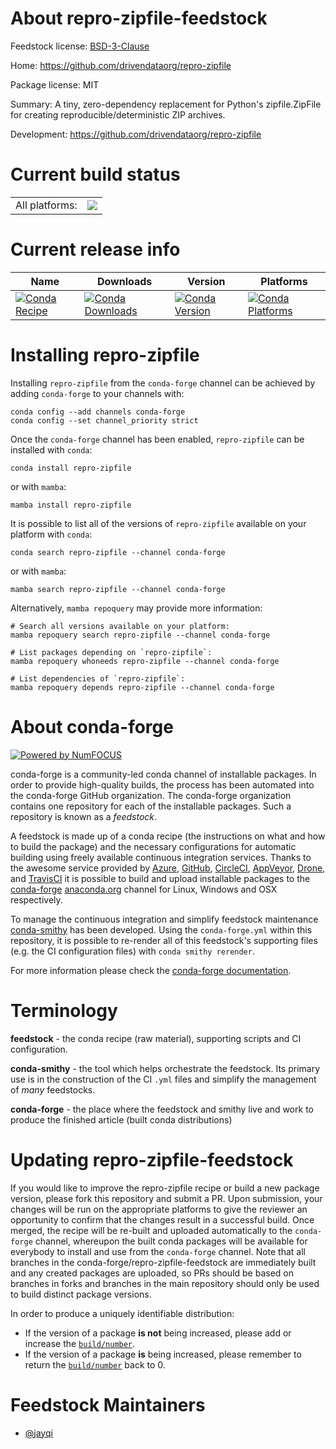 About repro-zipfile-feedstock
=============================

Feedstock license: [BSD-3-Clause](https://github.com/conda-forge/repro-zipfile-feedstock/blob/main/LICENSE.txt)

Home: https://github.com/drivendataorg/repro-zipfile

Package license: MIT

Summary: A tiny, zero-dependency replacement for Python's zipfile.ZipFile for creating reproducible/deterministic ZIP archives.

Development: https://github.com/drivendataorg/repro-zipfile

Current build status
====================


<table><tr><td>All platforms:</td>
    <td>
      <a href="https://dev.azure.com/conda-forge/feedstock-builds/_build/latest?definitionId=21114&branchName=main">
        <img src="https://dev.azure.com/conda-forge/feedstock-builds/_apis/build/status/repro-zipfile-feedstock?branchName=main">
      </a>
    </td>
  </tr>
</table>

Current release info
====================

| Name | Downloads | Version | Platforms |
| --- | --- | --- | --- |
| [![Conda Recipe](https://img.shields.io/badge/recipe-repro--zipfile-green.svg)](https://anaconda.org/conda-forge/repro-zipfile) | [![Conda Downloads](https://img.shields.io/conda/dn/conda-forge/repro-zipfile.svg)](https://anaconda.org/conda-forge/repro-zipfile) | [![Conda Version](https://img.shields.io/conda/vn/conda-forge/repro-zipfile.svg)](https://anaconda.org/conda-forge/repro-zipfile) | [![Conda Platforms](https://img.shields.io/conda/pn/conda-forge/repro-zipfile.svg)](https://anaconda.org/conda-forge/repro-zipfile) |

Installing repro-zipfile
========================

Installing `repro-zipfile` from the `conda-forge` channel can be achieved by adding `conda-forge` to your channels with:

```
conda config --add channels conda-forge
conda config --set channel_priority strict
```

Once the `conda-forge` channel has been enabled, `repro-zipfile` can be installed with `conda`:

```
conda install repro-zipfile
```

or with `mamba`:

```
mamba install repro-zipfile
```

It is possible to list all of the versions of `repro-zipfile` available on your platform with `conda`:

```
conda search repro-zipfile --channel conda-forge
```

or with `mamba`:

```
mamba search repro-zipfile --channel conda-forge
```

Alternatively, `mamba repoquery` may provide more information:

```
# Search all versions available on your platform:
mamba repoquery search repro-zipfile --channel conda-forge

# List packages depending on `repro-zipfile`:
mamba repoquery whoneeds repro-zipfile --channel conda-forge

# List dependencies of `repro-zipfile`:
mamba repoquery depends repro-zipfile --channel conda-forge
```


About conda-forge
=================

[![Powered by
NumFOCUS](https://img.shields.io/badge/powered%20by-NumFOCUS-orange.svg?style=flat&colorA=E1523D&colorB=007D8A)](https://numfocus.org)

conda-forge is a community-led conda channel of installable packages.
In order to provide high-quality builds, the process has been automated into the
conda-forge GitHub organization. The conda-forge organization contains one repository
for each of the installable packages. Such a repository is known as a *feedstock*.

A feedstock is made up of a conda recipe (the instructions on what and how to build
the package) and the necessary configurations for automatic building using freely
available continuous integration services. Thanks to the awesome service provided by
[Azure](https://azure.microsoft.com/en-us/services/devops/), [GitHub](https://github.com/),
[CircleCI](https://circleci.com/), [AppVeyor](https://www.appveyor.com/),
[Drone](https://cloud.drone.io/welcome), and [TravisCI](https://travis-ci.com/)
it is possible to build and upload installable packages to the
[conda-forge](https://anaconda.org/conda-forge) [anaconda.org](https://anaconda.org/)
channel for Linux, Windows and OSX respectively.

To manage the continuous integration and simplify feedstock maintenance
[conda-smithy](https://github.com/conda-forge/conda-smithy) has been developed.
Using the ``conda-forge.yml`` within this repository, it is possible to re-render all of
this feedstock's supporting files (e.g. the CI configuration files) with ``conda smithy rerender``.

For more information please check the [conda-forge documentation](https://conda-forge.org/docs/).

Terminology
===========

**feedstock** - the conda recipe (raw material), supporting scripts and CI configuration.

**conda-smithy** - the tool which helps orchestrate the feedstock.
                   Its primary use is in the construction of the CI ``.yml`` files
                   and simplify the management of *many* feedstocks.

**conda-forge** - the place where the feedstock and smithy live and work to
                  produce the finished article (built conda distributions)


Updating repro-zipfile-feedstock
================================

If you would like to improve the repro-zipfile recipe or build a new
package version, please fork this repository and submit a PR. Upon submission,
your changes will be run on the appropriate platforms to give the reviewer an
opportunity to confirm that the changes result in a successful build. Once
merged, the recipe will be re-built and uploaded automatically to the
`conda-forge` channel, whereupon the built conda packages will be available for
everybody to install and use from the `conda-forge` channel.
Note that all branches in the conda-forge/repro-zipfile-feedstock are
immediately built and any created packages are uploaded, so PRs should be based
on branches in forks and branches in the main repository should only be used to
build distinct package versions.

In order to produce a uniquely identifiable distribution:
 * If the version of a package **is not** being increased, please add or increase
   the [``build/number``](https://docs.conda.io/projects/conda-build/en/latest/resources/define-metadata.html#build-number-and-string).
 * If the version of a package **is** being increased, please remember to return
   the [``build/number``](https://docs.conda.io/projects/conda-build/en/latest/resources/define-metadata.html#build-number-and-string)
   back to 0.

Feedstock Maintainers
=====================

* [@jayqi](https://github.com/jayqi/)

